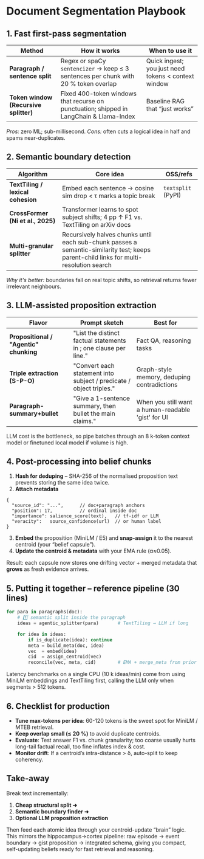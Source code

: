 # Document Segmentation Playbook

## 1. Fast first-pass segmentation

| Method | How it works | When to use it |
| --- | --- | --- |
| **Paragraph / sentence split** | Regex or spaCy `sentencizer` → keep ≤ 3 sentences per chunk with 20 % token overlap | Quick ingest; you just need tokens < context window |
| **Token window (Recursive splitter)** | Fixed 400-token windows that recurse on punctuation; shipped in LangChain & Llama-Index | Baseline RAG that “just works” |

*Pros:* zero ML; sub-millisecond.
*Cons:* often cuts a logical idea in half and spams near-duplicates.

## 2. Semantic boundary detection

| Algorithm | Core idea | OSS/refs |
| --- | --- | --- |
| **TextTiling / lexical cohesion** | Embed each sentence → cosine sim drop < τ marks a topic break | `textsplit` (PyPI) |
| **CrossFormer (Ni et al., 2025)** | Transformer learns to spot subject shifts; 4 pp ↑ F1 vs. TextTiling on arXiv docs | |
| **Multi-granular splitter** | Recursively halves chunks until each sub-chunk passes a semantic-similarity test; keeps parent-child links for multi-resolution search | |

*Why it's better:* boundaries fall on real topic shifts, so retrieval returns fewer irrelevant neighbours.

## 3. LLM-assisted proposition extraction

| Flavor | Prompt sketch | Best for |
| --- | --- | --- |
| **Propositional / "Agentic" chunking** | "List the distinct factual statements in <text>; one clause per line." | Fact QA, reasoning tasks |
| **Triple extraction (S-P-O)** | "Convert each statement into subject / predicate / object triples." | Graph-style memory, deduping contradictions |
| **Paragraph-summary+bullet** | "Give a 1-sentence summary, then bullet the main claims." | When you still want a human-readable 'gist' for UI |

LLM cost is the bottleneck, so pipe batches through an 8 k-token context model or finetuned local model if volume is high.

## 4. Post-processing into belief chunks

1. **Hash for deduping** – SHA-256 of the normalised proposition text prevents storing the same idea twice.
2. **Attach metadata**

```jsonc
{
  "source_id": "...",      // doc+paragraph anchors
  "position": 17,          // ordinal inside doc
  "importance": salience_score(text),   // tf-idf or LLM
  "veracity":   source_confidence(url)  // or human label
}
```
3. **Embed** the proposition (MiniLM / E5) and **snap-assign** it to the nearest centroid (your “belief capsule”).
4. **Update the centroid & metadata** with your EMA rule (α≈0.05).

Result: each capsule now stores one drifting vector + merged metadata that **grows** as fresh evidence arrives.

## 5. Putting it together – reference pipeline (30 lines)

```python
for para in paragraphs(doc):
    # 1️⃣ semantic split inside the paragraph
    ideas = agentic_splitter(para)       # TextTiling → LLM if long

    for idea in ideas:
        if is_duplicate(idea): continue
        meta = build_meta(doc, idea)
        vec  = embed(idea)
        cid  = assign_centroid(vec)
        reconcile(vec, meta, cid)        # EMA + merge_meta from prior reply
```

Latency benchmarks on a single CPU (10 k ideas/min) come from using MiniLM embeddings and TextTiling first, calling the LLM only when segments > 512 tokens.

## 6. Checklist for production

* **Tune max-tokens per idea**: 60-120 tokens is the sweet spot for MiniLM / MTEB retrieval.
* **Keep overlap small (≤ 20 %)** to avoid duplicate centroids.
* **Evaluate**: Test answer F1 vs. chunk granularity; too coarse usually hurts long-tail factual recall, too fine inflates index & cost.
* **Monitor drift**: If a centroid’s intra-distance > δ, auto-split to keep coherency.

## Take-away

Break text incrementally:

1. **Cheap structural split ➜**
2. **Semantic boundary finder ➜**
3. **Optional LLM proposition extraction**

Then feed each atomic idea through your centroid-update “brain” logic.  This mirrors the hippocampus→cortex pipeline: raw episode → event boundary → gist proposition → integrated schema, giving you compact, self-updating beliefs ready for fast retrieval and reasoning.
